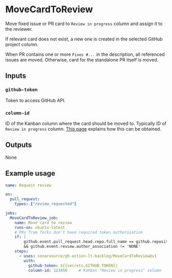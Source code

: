 # MoveCardToReview

Move fixed issue or PR card to `Review in progress` column and assign it to the reviewer.

If relevant card does not exist, a new one is created in the selected GitHub project column.

When PR contains one or more `Fixes #...` in the description, all referenced issues are moved. Otherwise, card for the standalone PR itself is moved.

## Inputs

### `github-token`

Token to access GitHub API.

### `column-id`

ID of the Kanban column where the card should be moved to. Typically ID of `Review in progress` column. [This page](../docs/github.md) explains how this can be obtained.

## Outputs

None

## Example usage

```yaml
name: Request review

on:
  pull_request:
    types: ["review_requested"]

jobs:
  MoveCardToReview_job:
    name: Move card to review
    runs-on: ubuntu-latest
    # PRs from forks don't have required token authorization
    if: |
        github.event.pull_request.head.repo.full_name == github.repository
        && github.event.review.author_association != 'NONE'
    steps:
      - uses: sonarsource/gh-action-lt-backlog/MoveCardToReview@v1
        with:
          github-token: ${{secrets.GITHUB_TOKEN}}
          column-id: 123456     # Kanban "Review in progress" column
```
